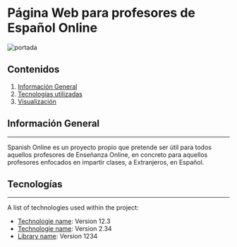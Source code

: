 # Página Web para profesores de Español Online

![portada](https://user-images.githubusercontent.com/74453440/144592150-b60f68be-a89e-4217-91bc-eb0ccbe96d40.jpg)

## Contenidos
1. [Información General](#información-general)
2. [Tecnologías utilizadas](#tecnologías)
3. [Visualización](#visualización)

## Información General
***
Spanish Online es un proyecto propio que pretende ser útil para todos aquellos profesores de Enseñanza Online, en concreto para aquellos profesores enfocados en impartir clases, a Extranjeros, en Español.

## Tecnologías
***
A list of technologies used within the project:
* [Technologie name](https://example.com): Version 12.3 
* [Technologie name](https://example.com): Version 2.34
* [Library name](https://example.com): Version 1234

